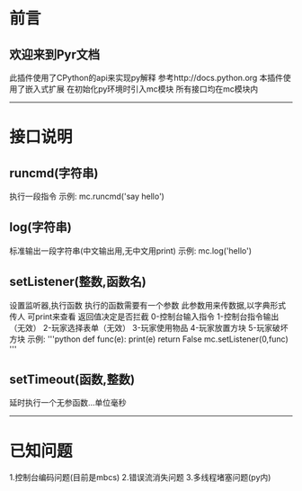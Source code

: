 # 前言
## 欢迎来到Pyr文档
此插件使用了CPython的api来实现py解释
参考http://docs.python.org
本插件使用了嵌入式扩展
在初始化py环境时引入mc模块
所有接口均在mc模块内
***
# 接口说明
## runcmd(字符串)
执行一段指令
示例:
mc.runcmd('say hello')

## log(字符串)
标准输出一段字符串(中文输出用,无中文用print)
示例:
mc.log('hello')

## setListener(整数,函数名)
设置监听器,执行函数
执行的函数需要有一个参数
此参数用来传数据,以字典形式传人
可print来查看
返回值决定是否拦截
0-控制台输入指令
1-控制台指令输出（无效）
2-玩家选择表单（无效）
3-玩家使用物品
4-玩家放置方块
5-玩家破坏方块
示例:
'''python
def func(e):
	print(e)
	return False
mc.setListener(0,func)
'''

## setTimeout(函数,整数)
延时执行一个无参函数...单位毫秒
***
# 已知问题
1.控制台编码问题(目前是mbcs)
2.错误流消失问题
3.多线程堵塞问题(py内)